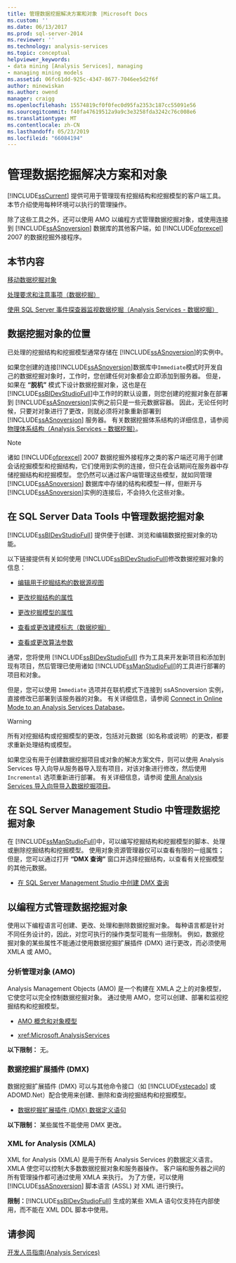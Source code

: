 ```yaml
---
title: 管理数据挖掘解决方案和对象 |Microsoft Docs
ms.custom: ''
ms.date: 06/13/2017
ms.prod: sql-server-2014
ms.reviewer: ''
ms.technology: analysis-services
ms.topic: conceptual
helpviewer_keywords:
- data mining [Analysis Services], managing
- managing mining models
ms.assetid: 06fc61dd-925c-4347-8677-7046ee5d2f6f
author: minewiskan
ms.author: owend
manager: craigg
ms.openlocfilehash: 15574819cf0f0fec0d95fa2353c187cc55091e56
ms.sourcegitcommit: f40fa47619512a9a9c3e3258fda3242c76c008e6
ms.translationtype: MT
ms.contentlocale: zh-CN
ms.lasthandoff: 05/23/2019
ms.locfileid: "66084194"
---
```

# <a name="management-of-data-mining-solutions-and-objects"></a>管理数据挖掘解决方案和对象
  [!INCLUDE[ssCurrent](../../includes/sscurrent-md.md)] 提供可用于管理现有挖掘结构和挖掘模型的客户端工具。 本节介绍使用每种环境可以执行的管理操作。  
  
 除了这些工具之外，还可以使用 AMO 以编程方式管理数据挖掘对象，或使用连接到 [!INCLUDE[ssASnoversion](../../includes/ssasnoversion-md.md)] 数据库的其他客户端，如 [!INCLUDE[ofprexcel](../../includes/ofprexcel-md.md)] 2007 的数据挖掘外接程序。  
  
## <a name="in-this-section"></a>本节内容  
 [移动数据挖掘对象](moving-data-mining-objects.md)  
  
 [处理要求和注意事项（数据挖掘）](processing-requirements-and-considerations-data-mining.md)  
  
 [使用 SQL Server 事件探查器监视数据挖掘（Analysis Services - 数据挖掘）](using-sql-server-profiler-to-monitor-data-mining-analysis-services-data-mining.md)  
  
## <a name="location-of-data-mining-objects"></a>数据挖掘对象的位置  
 已处理的挖掘结构和挖掘模型通常存储在 [!INCLUDE[ssASnoversion](../../includes/ssasnoversion-md.md)]的实例中。  
  
 如果您创建的连接[!INCLUDE[ssASnoversion](../../includes/ssasnoversion-md.md)]数据库中`Immediate`模式时开发自己的数据挖掘对象时，工作时，您创建任何对象都会立即添加到服务器。 但是，如果在 **“脱机”** 模式下设计数据挖掘对象，这也是在 [!INCLUDE[ssBIDevStudioFull](../../includes/ssbidevstudiofull-md.md)]中工作时的默认设置，则您创建的挖掘对象在部署到 [!INCLUDE[ssASnoversion](../../includes/ssasnoversion-md.md)]实例之前只是一些元数据容器。 因此，无论任何时候，只要对对象进行了更改，则就必须将对象重新部署到 [!INCLUDE[ssASnoversion](../../includes/ssasnoversion-md.md)] 服务器。 有关数据挖掘体系结构的详细信息，请参阅[物理体系结构（Analysis Services - 数据挖掘）](physical-architecture-analysis-services-data-mining.md)。  
  
> [!NOTE]  
>  诸如 [!INCLUDE[ofprexcel](../../includes/ofprexcel-md.md)] 2007 数据挖掘外接程序之类的客户端还可用于创建会话挖掘模型和挖掘结构，它们使用到实例的连接，但只在会话期间在服务器中存储挖掘结构和挖掘模型。 您仍然可以通过客户端管理这些模型，就如同管理 [!INCLUDE[ssASnoversion](../../includes/ssasnoversion-md.md)] 数据库中存储的结构和模型一样，但断开与 [!INCLUDE[ssASnoversion](../../includes/ssasnoversion-md.md)]实例的连接后，不会持久化这些对象。  
  
## <a name="managing-data-mining-objects-in-sql-server-data-tools"></a>在 SQL Server Data Tools 中管理数据挖掘对象  
 [!INCLUDE[ssBIDevStudioFull](../../includes/ssbidevstudiofull-md.md)] 提供便于创建、浏览和编辑数据挖掘对象的功能。  
  
 以下链接提供有关如何使用 [!INCLUDE[ssBIDevStudioFull](../../includes/ssbidevstudiofull-md.md)]修改数据挖掘对象的信息：  
  
-   [编辑用于挖掘结构的数据源视图](edit-the-data-source-view-used-for-a-mining-structure.md)  
  
-   [更改挖掘结构的属性](change-the-properties-of-a-mining-structure.md)  
  
-   [更改挖掘模型的属性](change-the-properties-of-a-mining-model.md)  
  
-   [查看或更改建模标志（数据挖掘）](modeling-flags-data-mining.md)  
  
-   [查看或更改算法参数](view-or-change-algorithm-parameters.md)  
  
 通常，您将使用 [!INCLUDE[ssBIDevStudioFull](../../includes/ssbidevstudiofull-md.md)] 作为工具来开发新项目和添加到现有项目，然后管理已使用诸如 [!INCLUDE[ssManStudioFull](../../includes/ssmanstudiofull-md.md)]的工具进行部署的项目和对象。  
  
 但是，您可以使用 `Immediate` 选项并在联机模式下连接到 ssASnoversion 实例，直接修改已部署到该服务器的对象。 有关详细信息，请参阅 [Connect in Online Mode to an Analysis Services Database](../multidimensional-models/connect-in-online-mode-to-an-analysis-services-database.md)。  
  
> [!WARNING]  
>  所有对挖掘结构或挖掘模型的更改，包括对元数据（如名称或说明）的更改，都要求重新处理结构或模型。  
  
 如果您没有用于创建数据挖掘项目或对象的解决方案文件，则可以使用 Analysis Services 导入向导从服务器导入现有项目，对该对象进行修改，然后使用 `Incremental` 选项重新进行部署。 有关详细信息，请参阅 [使用 Analysis Services 导入向导导入数据挖掘项目](import-a-data-mining-project-using-the-analysis-services-import-wizard.md)。  
  
## <a name="managing-data-mining-objects-in-sql-server-management-studio"></a>在 SQL Server Management Studio 中管理数据挖掘对象  
 在 [!INCLUDE[ssManStudioFull](../../includes/ssmanstudiofull-md.md)]中，可以编写挖掘结构和挖掘模型的脚本、处理或删除挖掘结构和挖掘模型。 使用对象资源管理器仅可以查看有限的一组属性；但是，您可以通过打开 **“DMX 查询”** 窗口并选择挖掘结构，以查看有关挖掘模型的其他元数据。  
  
-   [在 SQL Server Management Studio 中创建 DMX 查询](create-a-dmx-query-in-sql-server-management-studio.md)  
  
## <a name="managing-data-mining-objects-programmatically"></a>以编程方式管理数据挖掘对象  
 使用以下编程语言可创建、更改、处理和删除数据挖掘对象。 每种语言都是针对不同任务设计的，因此，对您可执行的操作类型可能有一些限制。 例如，数据挖掘对象的某些属性不能通过使用数据挖掘扩展插件 (DMX) 进行更改，而必须使用 XMLA 或 AMO。  
  
### <a name="analysis-management-objects-amo"></a>分析管理对象 (AMO)  
 Analysis Management Objects (AMO) 是一个构建在 XMLA 之上的对象模型，它使您可以完全控制数据挖掘对象。 通过使用 AMO，您可以创建、部署和监视挖掘结构和挖掘模型。  
  
-   [AMO 概念和对象模型](https://docs.microsoft.com/bi-reference/amo/amo-concepts-and-object-model)  
  
-   <xref:Microsoft.AnalysisServices>  
  
 **以下限制：** 无。  
  
### <a name="data-mining-extensions-dmx"></a>数据挖掘扩展插件 (DMX)  
 数据挖掘扩展插件 (DMX) 可以与其他命令接口（如 [!INCLUDE[vstecado](../../includes/vstecado-md.md)] 或 ADOMD.Net）配合使用来创建、删除和查询挖掘结构和挖掘模型。  
  
-   [数据挖掘扩展插件 (DMX) 数据定义语句](/sql/dmx/dmx-statements-data-definition)  
  
 **以下限制：** 某些属性不能使用 DMX 更改。  
  
### <a name="xml-for-analysis-xmla"></a>XML for Analysis (XMLA)  
 XML for Analysis (XMLA) 是用于所有 Analysis Services 的数据定义语言。 XMLA 使您可以控制大多数数据挖掘对象和服务器操作。 客户端和服务器之间的所有管理操作都可通过使用 XMLA 来执行。 为了方便，可以使用 [!INCLUDE[ssASnoversion](../../includes/ssasnoversion-md.md)] 脚本语言 (ASSL) 对 XML 进行换行。  
  
 **限制：**[!INCLUDE[ssBIDevStudioFull](../../includes/ssbidevstudiofull-md.md)] 生成的某些 XMLA 语句仅支持在内部使用，而不能在 XML DDL 脚本中使用。  
  
## <a name="see-also"></a>请参阅  
 [开发人员指南&#40;Analysis Services&#41;](../analysis-services-developer-documentation.md)  
  
  
